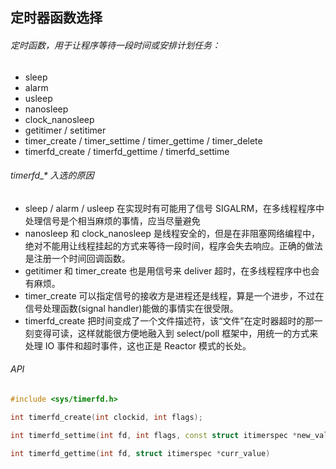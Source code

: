 ## 定时器函数选择
###### 定时函数，用于让程序等待一段时间或安排计划任务：
 - sleep 
 - alarm 
 - usleep 
 - nanosleep 
 - clock_nanosleep 
 - getitimer / setitimer 
 - timer_create / timer_settime / timer_gettime / timer_delete 
 - timerfd_create / timerfd_gettime / timerfd_settime

###### timerfd_* 入选的原因
 - sleep / alarm / usleep 在实现时有可能用了信号 SIGALRM，在多线程程序中处理信号是个相当麻烦的事情，应当尽量避免
 - nanosleep 和 clock_nanosleep 是线程安全的，但是在非阻塞网络编程中，绝对不能用让线程挂起的方式来等待一段时间，程序会失去响应。正确的做法是注册一个时间回调函数。 
 - getitimer 和 timer_create 也是用信号来 deliver 超时，在多线程程序中也会有麻烦。
 - timer_create 可以指定信号的接收方是进程还是线程，算是一个进步，不过在信号处理函数(signal handler)能做的事情实在很受限。 
 - timerfd_create 把时间变成了一个文件描述符，该“文件”在定时器超时的那一刻变得可读，这样就能很方便地融入到 select/poll 框架中，用统一的方式来处理 IO 事件和超时事件，这也正是 Reactor 模式的长处。

###### API
```c++
#include <sys/timerfd.h>

int timerfd_create(int clockid, int flags);

int timerfd_settime(int fd, int flags, const struct itimerspec *new_value, struct itimerspec *old_value);

int timerfd_gettime(int fd, struct itimerspec *curr_value)
```

